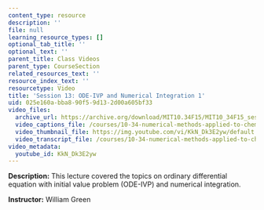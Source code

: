 ```yaml
---
content_type: resource
description: ''
file: null
learning_resource_types: []
optional_tab_title: ''
optional_text: ''
parent_title: Class Videos
parent_type: CourseSection
related_resources_text: ''
resource_index_text: ''
resourcetype: Video
title: 'Session 13: ODE-IVP and Numerical Integration 1'
uid: 025e160a-bba8-90f5-9d13-2d00a605bf33
video_files:
  archive_url: https://archive.org/download/MIT10.34F15/MIT10_34F15_ses13_300k.mp4
  video_captions_file: /courses/10-34-numerical-methods-applied-to-chemical-engineering-fall-2015/3f75efb0e4355b60a6d9bd59c03fd4a2_KkN_Dk3E2yw.vtt
  video_thumbnail_file: https://img.youtube.com/vi/KkN_Dk3E2yw/default.jpg
  video_transcript_file: /courses/10-34-numerical-methods-applied-to-chemical-engineering-fall-2015/9a610a09d15162096fb294545cd58686_KkN_Dk3E2yw.pdf
video_metadata:
  youtube_id: KkN_Dk3E2yw
---
```


**Description:** This lecture covered the topics on ordinary differential equation with initial value problem (ODE-IVP) and numerical integration.

**Instructor:** William Green